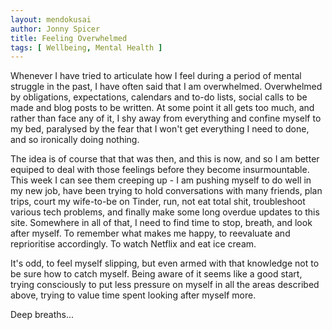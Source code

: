```yaml
---
layout: mendokusai
author: Jonny Spicer
title: Feeling Overwhelmed
tags: [ Wellbeing, Mental Health ]
---
```

Whenever I have tried to articulate how I feel during a period of mental struggle in the past, I have often said that I am overwhelmed. Overwhelmed by obligations, 
expectations, calendars and to-do lists, social calls to be made and blog posts to be written. At some point it all gets too much, and rather than face any of it, 
I shy away from everything and confine myself to my bed, paralysed by the fear that I won't get everything I need to done, and so ironically doing nothing.

The idea is of course that that was then, and this is now, and so I am better equiped to deal with those feelings before they become insurmountable. This week I can 
see them creeping up - I am pushing myself to do well in my new job, have been trying to hold conversations with many friends, plan trips, court my wife-to-be 
on Tinder, run, not eat total shit, troubleshoot various tech problems, and finally make some long overdue updates to this site.
Somewhere in all of that, I need to find time to stop, breath, and look after myself. To remember what makes me happy, to reevaluate and reprioritise accordingly.
To watch Netflix and eat ice cream. 

It's odd, to feel myself slipping, but even armed with that knowledge not to be sure how to catch myself. Being aware of it seems like a good start, trying 
consciously to put less pressure on myself in all the areas described above, trying to value time spent looking after myself more. 

Deep breaths...